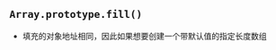 
<p id="uHWWmkRfAa6rcYpT5W4wb1">

## `Array.prototype.fill()`

</p>

- 填充的对象地址相同，因此如果想要创建一个带默认值的指定长度数组

<p id="qhu6UTncGesgz5ouJtzsEe">



</p>

<p id="9VppooHX5qgw1WuMQakq9Y">



</p>
